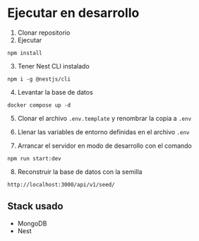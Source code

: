 # Ejecutar en desarrollo

1. Clonar repositorio
2. Ejecutar

```
npm install
```

3. Tener Nest CLI instalado

```
npm i -g @nestjs/cli
```

4. Levantar la base de datos

```
docker compose up -d
```

5. Clonar el archivo `.env.template` y renombrar la copia a `.env`

6. Llenar las variables de entorno definidas en el archivo `.env`

7. Arrancar el servidor en modo de desarrollo con el comando

```
npm run start:dev
```

8. Reconstruir la base de datos con la semilla

```
http://localhost:3000/api/v1/seed/
```

## Stack usado

- MongoDB
- Nest
